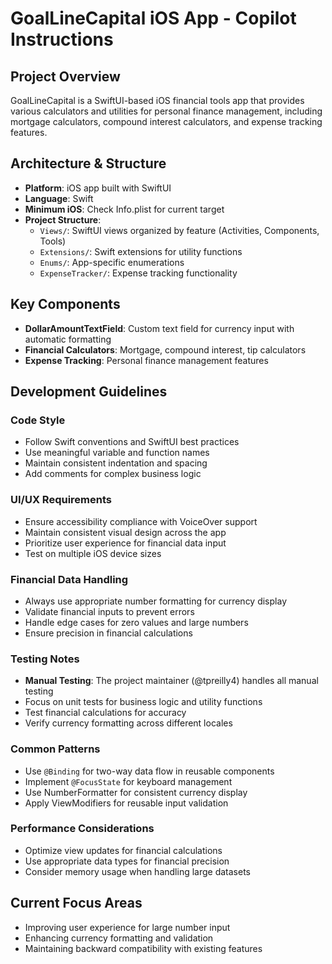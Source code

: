 # GoalLineCapital iOS App - Copilot Instructions

## Project Overview
GoalLineCapital is a SwiftUI-based iOS financial tools app that provides various calculators and utilities for personal  finance management, including mortgage calculators, compound interest calculators, and expense tracking features.

## Architecture & Structure
- **Platform**: iOS app built with SwiftUI
- **Language**: Swift
- **Minimum iOS**: Check Info.plist for current target
- **Project Structure**:
  - `Views/`: SwiftUI views organized by feature (Activities, Components, Tools)
  - `Extensions/`: Swift extensions for utility functions
  - `Enums/`: App-specific enumerations
  - `ExpenseTracker/`: Expense tracking functionality

## Key Components
- **DollarAmountTextField**: Custom text field for currency input with automatic formatting
- **Financial Calculators**: Mortgage, compound interest, tip calculators
- **Expense Tracking**: Personal finance management features

## Development Guidelines

### Code Style
- Follow Swift conventions and SwiftUI best practices
- Use meaningful variable and function names
- Maintain consistent indentation and spacing
- Add comments for complex business logic

### UI/UX Requirements
- Ensure accessibility compliance with VoiceOver support
- Maintain consistent visual design across the app
- Prioritize user experience for financial data input
- Test on multiple iOS device sizes

### Financial Data Handling
- Always use appropriate number formatting for currency display
- Validate financial inputs to prevent errors
- Handle edge cases for zero values and large numbers
- Ensure precision in financial calculations

### Testing Notes
- **Manual Testing**: The project maintainer (@tpreilly4) handles all manual testing
- Focus on unit tests for business logic and utility functions
- Test financial calculations for accuracy
- Verify currency formatting across different locales

### Common Patterns
- Use `@Binding` for two-way data flow in reusable components
- Implement `@FocusState` for keyboard management
- Use NumberFormatter for consistent currency display
- Apply ViewModifiers for reusable input validation

### Performance Considerations
- Optimize view updates for financial calculations
- Use appropriate data types for financial precision
- Consider memory usage when handling large datasets

## Current Focus Areas
- Improving user experience for large number input
- Enhancing currency formatting and validation
- Maintaining backward compatibility with existing features